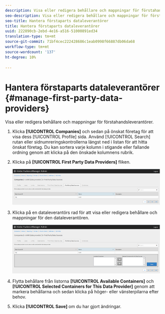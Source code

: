 ```yaml
---
description: Visa eller redigera behållare och mappningar för förstahandsleverantörer.
seo-description: Visa eller redigera behållare och mappningar för förstahandsleverantörer.
seo-title: Hantera förstaparts dataleverantörer
title: Hantera förstaparts dataleverantörer
uuid: 222890cb-2ebd-4e16-a516-51000891ed34
translation-type: tm+mt
source-git-commit: 71bf4cec222428686c1eab0998f66887db06da68
workflow-type: tm+mt
source-wordcount: '137'
ht-degree: 10%

---
```



# Hantera förstaparts dataleverantörer {#manage-first-party-data-providers}

Visa eller redigera behållare och mappningar för förstahandsleverantörer.

<!-- t_first_party_providers.xml -->

1. Klicka **[!UICONTROL Companies]** och sedan på önskat företag för att visa dess [!UICONTROL Profile] sida. Använd [!UICONTROL Search] rutan eller sidnumreringskontrollerna längst ned i listan för att hitta önskat företag. Du kan sortera varje kolumn i stigande eller fallande ordning genom att klicka på den önskade kolumnens rubrik.

1. Klicka på **[!UICONTROL First Party Data Providers]** fliken.

   ![](assets/first_party_providers.png)

1. Klicka på en dataleverantörs rad för att visa eller redigera behållare och mappningar för den dataleverantören.

   ![Stegresultat](assets/first_party_providers_edit.png)

1. Flytta behållare från listorna **[!UICONTROL Available Containers]** och **[!UICONTROL Selected Containers for This Data Provider]** genom att markera behållarna och sedan klicka på höger- eller vänsterpilarna efter behov.
1. Klicka **[!UICONTROL Save]** om du har gjort ändringar.